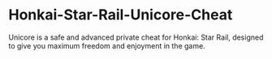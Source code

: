 # Honkai-Star-Rail-Unicore-Cheat
Unicore is a safe and advanced private cheat for Honkai: Star Rail, designed to give you maximum freedom and enjoyment in the game.
